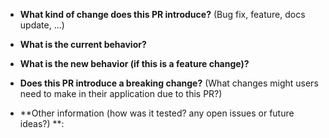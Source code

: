 * **What kind of change does this PR introduce?** (Bug fix, feature, docs update, ...)



* **What is the current behavior?**



* **What is the new behavior (if this is a feature change)?**



* **Does this PR introduce a breaking change?** (What changes might users need to make in their application due to this PR?)



* **Other information (how was it tested? any open issues or future ideas?) **:
